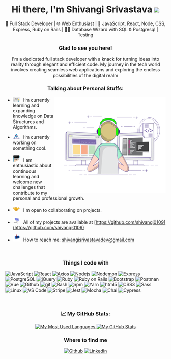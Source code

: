 <h1 align="center">
Hi there, I'm Shivangi Srivastava <img src="https://media.giphy.com/media/hvRJCLFzcasrR4ia7z/giphy.gif" width="25"> </samp>
</h1>

<p align="center">🚀 Full Stack Developer | 🌐 Web Enthusiast | 🌈 JavaScript, React, Node, CSS, Express, Ruby on Rails | 🧙‍♂️ Database Wizard with SQL & Postgresql | Testing</p>

<h3 align="center">Glad to see you here!</h3>

<p align="center">I'm a dedicated full stack developer with a knack for turning ideas into reality through elegant and efficient code. My journey in the tech world involves creating seamless web applications and exploring the endless possibilities of the digital realm</p>

<h3 align="center">Talking about Personal Stuffs:</h3>

<img align="right" alt="GIF" src="https://github.com/shivangi0109/shivangi0109/blob/main/assets/coding.gif?raw=true" width="350" height="300" />

- <img src="https://github.com/shivangi0109/shivangi0109/blob/main/assets/lightning.gif?raw=true" width="21" />&nbsp;&nbsp; I’m currently learning and expanding knowledge on Data Structures and Algorithms.

- <img src="https://github.com/shivangi0109/shivangi0109/blob/main/assets/developer.gif?raw=true" width="21" />&nbsp;&nbsp; I’m currently working on something cool.

- <img src="https://github.com/shivangi0109/shivangi0109/blob/main/assets/code.gif?raw=true" width="21" />&nbsp;&nbsp; I am enthusiastic about continuous learning and welcome new challenges that contribute to my personal and professional growth.

- <img src="https://github.com/shivangi0109/shivangi0109/blob/main/assets/handshake.gif?raw=true" width="21" />&nbsp;&nbsp; I'm open to collaborating on projects.

- <img src="https://github.com/shivangi0109/shivangi0109/blob/main/assets/laptop.gif?raw=true" width="21" />&nbsp;&nbsp; All of my projects are available at [https://github.com/shivangi0109](https://github.com/shivangi0109)

- <img src="https://github.com/shivangi0109/shivangi0109/blob/main/assets/letterbox.gif?raw=true" width="21" />&nbsp;&nbsp; How to reach me: shivangisrivastavadev@gmail.com

<br clear="both">

<h3 align="center">Things I code with</h3>
<p>
  <img alt="JavaScript" height="25" src="https://img.shields.io/badge/-JavaScript-8DD6F9?style=flat-square&logo=javascript&logoColor=white" /> 
  <img alt="React" height="25" src="https://img.shields.io/badge/-React-45b8d8?style=flat-square&logo=react&logoColor=white" />
  <img alt="Axios" height="25" src="https://img.shields.io/badge/-Axios-462121?style=flat-square&logo=axios&logoColor=white" />
  <img alt="Nodejs" height="25" src="https://img.shields.io/badge/-Nodejs-46a2f1?style=flat-square&logo=node.js&logoColor=white" />
  <img alt="Nodemon" height="25" src="https://img.shields.io/badge/-Nodemon-2088FF?style=flat-square&logo=nodemon&logoColor=white" />
  <img alt="Express" height="25" src="https://img.shields.io/badge/-Express-1a73e8?style=flat-square&logo=express&logoColor=white" />
  <img alt="PostgreSQL" height="25" src="https://img.shields.io/badge/-PostgreSQL-007ACC?style=flat-square&logo=postgresql&logoColor=white" />
  <img alt="jQuery" height="25" src="https://img.shields.io/badge/-jQuery-5849BE?style=flat-square&logo=jquery&logoColor=white" />
  <img alt="Ruby" height="25" src="https://img.shields.io/badge/-Ruby-311C87?style=flat-square&logo=ruby&logoColor=white" />
  <img alt="Ruby on Rails" height="25" src="https://img.shields.io/badge/-Ruby_on_Rails-430098?style=flat-square&logo=ruby-on-rails&logoColor=white" />
  <img alt="Bootstrap" height="25" src="https://img.shields.io/badge/-Bootstrap-764ABC?style=flat-square&logo=bootstrap&logoColor=white" />
  <img alt="Postman" height="25" src="https://img.shields.io/badge/-Postman-B7178C?style=flat-square&logo=postman&logoColor=white" />
  <img alt="Vue" height="25" src="https://img.shields.io/badge/-Vue-E10098?style=flat-square&logo=vue.js&logoColor=white" />
  <img alt="Github" height="25" src="https://img.shields.io/badge/-Github-db7092?style=flat-square&logo=github&logoColor=white" />
  <img alt="git" height="25" src="https://img.shields.io/badge/-Git-F05032?style=flat-square&logo=git&logoColor=white" />
  <img alt="Bash" height="25" src="https://img.shields.io/badge/-Bash-DD0031?style=flat-square&logo=gnubash&logoColor=white" />
  <img alt="npm" height="25" src="https://img.shields.io/badge/-NPM-CB3837?style=flat-square&logo=npm&logoColor=white" />
  <img alt="Yarn" height="25" src="https://img.shields.io/badge/-yarn-ea2845?style=flat-square&logo=yarn&logoColor=white" />
  <img alt="html5" height="25" src="https://img.shields.io/badge/-HTML5-E34F26?style=flat-square&logo=html5&logoColor=white" />
  <img alt="CSS3" height="25" src="https://img.shields.io/badge/-Css3-98a4f8?style=flat-square&logo=css3&logoColor=white" />
  <img alt="Sass" height="25" src="https://img.shields.io/badge/-Sass-CC6699?style=flat-square&logo=sass&logoColor=white" />
  <img alt="Linux" height="25" src="https://img.shields.io/badge/-Linux-FB542B?style=flat-square&logo=linux&logoColor=white" />
  <img alt="VS Code" height="25" src="https://img.shields.io/badge/-VS Code-EC4A3F?style=flat-square&logo=visualstudiocode&logoColor=white" />
  <img alt="Stripe" height="25" src="https://img.shields.io/badge/-Stripe-F9A03C?style=flat-square&logo=stripe&logoColor=white" />
  <img alt="Jest" height="25" src="https://img.shields.io/badge/-Jest-F7B93E?style=flat-square&logo=jest&logoColor=white" />
  <img alt="Mocha" height="25" src="https://img.shields.io/badge/-Mocha-13aa52?style=flat-square&logo=mocha&logoColor=white" />
  <img alt="Chai" height="25" src="https://img.shields.io/badge/-Chai-43853d?style=flat-square&logo=chai&logoColor=white" />
  <img alt="Cypress" height="25" src="https://img.shields.io/badge/-Cypress-434567?style=flat-square&logo=cypress&logoColor=white" />
</p>

<br clear="both">

<h3 align="center">📈 My GitHub Stats:</h3>
<div align="center">
  <a href="https://github.com/shivangi0109/shivangi0109/">
  <img src="https://github-readme-stats.vercel.app/api/top-langs?username=shivangi0109&show_icons=true&bg_color=transparent&title_color=ff00ff&locale=en&layout=compact" height="200" alt="My Most Used Languages" />
  </a>
  <a href="https://github.com/shivangi0109/shivangi0109/">
  <img src="https://github-readme-stats.vercel.app/api?username=shivangi0109&custom_title=My%20GitHub%20Stats&show_icons=true&hide_rank=true&bg_color=transparent&title_color=ff00ff&icon_color=800080&hide=stars&locale=en" height="200" alt="My GitHub Stats" />
  </a>
</div>

<div align="center">
  <h3>Where to find me</h3>
  <p><a href="https://github.com/shivangi0109" target="_blank"><img alt="Github" src="https://img.shields.io/badge/GitHub-%2312100E.svg?&style=for-the-badge&logo=Github&logoColor=white" /></a> <a href="https://www.linkedin.com/in/shivangi0109" target="_blank"><img alt="LinkedIn" src="https://img.shields.io/badge/linkedin-%230077B5.svg?&style=for-the-badge&logo=linkedin&logoColor=white" /></a> 
  </p>
</div>

<br clear="both">
